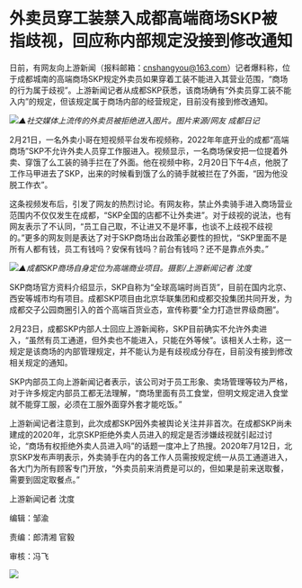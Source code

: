 # 外卖员穿工装禁入成都高端商场SKP被指歧视，回应称内部规定没接到修改通知

日前，有网友向上游新闻（报料邮箱：cnshangyou@163.com）记者爆料称，位于成都城南的高端商场SKP规定外卖员如果穿着工装不能进入其营业范围，“商场的行为属于歧视”。上游新闻记者从成都SKP获悉，该商场确有“外卖员穿工装不能入内”的规定，但该规定属于商场内部的经营规定，目前没有接到修改通知。

![](https://inews.gtimg.com/om_bt/OX9syULIJzPzDZIKZVNjoB97HNQe4miGDCgNJveV3wHG8AA/1000)_▲社交媒体上流传的外卖员被拒绝进入图片。图片来源/网友
成都日记_

2月21日，一名外卖小哥在短视频平台发布视频称，2022年年底开业的成都“高端商场”SKP不允许外卖人员穿工作服进入。视频显示，一名商场保安把一位提着外卖、穿饿了么工装的骑手拦在了外面。他在视频中称，2月20日下午4点，他脱了工作马甲进去了SKP，出来的时候看到饿了么的骑手就被拦在了外面，“因为他没脱工作衣”。

这条视频发布后，引发了网友的热烈讨论。有网友称，禁止外卖骑手进入商场营业范围内不仅仅发生在成都，“SKP全国的店都不让外卖进”。对于歧视的说法，也有网友表示了不认同，“员工自己取，不让进又不是坏事，也谈不上歧视不歧视的。”更多的网友则是表达了对于SKP商场出台政策必要性的担忧，“SKP里面不是所有人都有钱，员工有钱吗？安保有钱吗？前台有钱吗？还不是靠点外卖。”

![](https://inews.gtimg.com/om_bt/OCkeQNxYLRPr9Blgc22-S29psKTQwADeX4dYsNVy5XwcsAA/1000)_▲成都SKP商场自身定位为高端商业项目。摄影/上游新闻记者
沈度_

SKP商场官方资料介绍显示，SKP自称为“全球高端时尚百货”，目前在国内北京、西安等城市均有项目。成都SKP项目由北京华联集团和成都交投集团共同开发，为成都交子公园商圈引入的首个高端百货业态，宣传称要“全力打造世界级商圈”。

2月23日，成都SKP内部人士回应上游新闻称，SKP目前确实不允许外卖进入，“虽然有员工通道，但外卖也不能进入，只能在外等候”。该相关人士称，这一规定是该商场的内部管理规定，并不能认为是有歧视成分存在，目前没有接到修改相关规定的通知。

SKP内部员工向上游新闻记者表示，该公司对于员工形象、卖场管理等较为严格，对于许多规定内部员工都无法理解，“商场里面有员工食堂，但明文规定进入食堂就不能穿工服，必须在工服外面穿外套才能吃饭。”

上游新闻记者注意到，此次成都SKP因外卖被舆论关注并非首次。在成都SKP尚未建成的2020年，北京SKP拒绝外卖人员进入的规定是否涉嫌歧视就引起过讨论，“商场有权拒绝外卖人员进入吗”的话题一度冲上了热搜。2020年7月12日，北京SKP发布声明表示，外卖骑手在内的各工作人员需按规定统一从员工通道进入，各大门为所有顾客专门开放，“外卖员前来消费是可以的，但如果是前来送取餐，需要到固定取餐点。”

上游新闻记者 沈度

编辑：邹渝

责编：郎清湘 官毅

审核：冯飞

![](https://inews.gtimg.com/om_bt/OQVb1_CZmQTmL2eKkbPv9Z_8qhyWWo-kVLk3e9t2TNnIIAA/1000)

